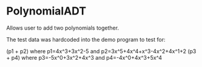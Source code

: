 # PolynomialADT

Allows user to add two polynomials together.

The test data was hardcoded into the demo program to test for:

(p1 + p2) where p1=4x^3+3x^2-5 and p2=3x^5+4x^4+x^3-4x^2+4x^1+2
(p3 + p4) where p3=-5x^0+3x^2+4x^3 and p4=-4x^0+4x^3+5x^4
